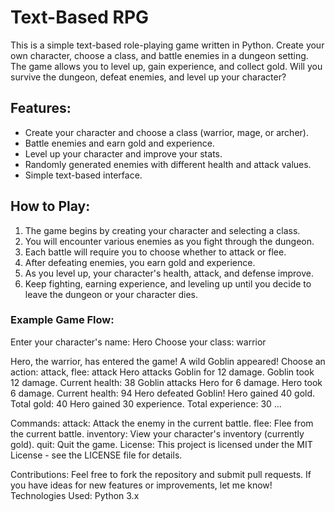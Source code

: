 # Text-Based RPG

This is a simple text-based role-playing game written in Python. Create your own character, choose a class, and battle enemies in a dungeon setting. The game allows you to level up, gain experience, and collect gold. Will you survive the dungeon, defeat enemies, and level up your character?

## Features:
- Create your character and choose a class (warrior, mage, or archer).
- Battle enemies and earn gold and experience.
- Level up your character and improve your stats.
- Randomly generated enemies with different health and attack values.
- Simple text-based interface.

## How to Play:
1. The game begins by creating your character and selecting a class.
2. You will encounter various enemies as you fight through the dungeon. 
3. Each battle will require you to choose whether to attack or flee. 
4. After defeating enemies, you earn gold and experience.   
5. As you level up, your character's health, attack, and defense improve.
6. Keep fighting, earning experience, and leveling up until you decide to leave the dungeon or your character dies. 

### Example Game Flow:



Enter your character's name: Hero Choose your class: warrior

Hero, the warrior, has entered the game! A wild Goblin appeared! Choose an action: attack, flee: attack Hero attacks Goblin for 12 damage. Goblin took 12 damage. Current health: 38 Goblin attacks Hero for 6 damage. Hero took 6 damage. Current health: 94 Hero defeated Goblin! Hero gained 40 gold. Total gold: 40 Hero gained 30 experience. Total experience: 30 ...


Commands:
attack: Attack the enemy in the current battle.
flee: Flee from the current battle.
inventory: View your character's inventory (currently gold).
quit: Quit the game.
License:
This project is licensed under the MIT License - see the LICENSE file for details.

Contributions:
Feel free to fork the repository and submit pull requests. If you have ideas for new features or improvements, let me know!
Technologies Used:
Python 3.x
